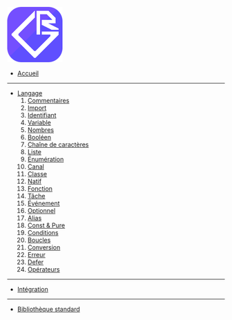 ![logo](/logo.png)

* [Accueil](/fr/)
* * *
* [Langage](/fr/lang/)
    1. [Commentaires](/fr/lang/comments)
    1. [Import](/fr/lang/import)
    1. [Identifiant](/fr/lang/identifier)
    1. [Variable](/fr/lang/variable)
    1. [Nombres](/fr/lang/number)
    1. [Booléen](/fr/lang/bool)
    1. [Chaîne de caractères](/fr/lang/string)
    1. [Liste](/fr/lang/list)
    1. [Énumération](/fr/lang/enum)
    1. [Canal](/fr/lang/channel)
    1. [Classe](/fr/lang/class)
    1. [Natif](/fr/lang/native)
    1. [Fonction](/fr/lang/function)
    1. [Tâche](/fr/lang/task)
    1. [Événement](/fr/lang/event)
    1. [Optionnel](/fr/lang/optional)
    1. [Alias](/fr/lang/alias)
    1. [Const & Pure](/fr/lang/const_pure)
    1. [Conditions](/fr/lang/conditions)
    1. [Boucles](/fr/lang/loops)
    1. [Conversion](/fr/lang/casting)
    1. [Erreur](/fr/lang/error)
    1. [Defer](/fr/lang/defer)
    1. [Opérateurs](/fr/lang/operators)
* * *
* [Intégration](/fr/api/)
* * *
* [Bibliothèque standard](/fr/lib/)
